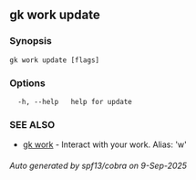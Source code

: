 ## gk work update

<Not implemented yet>

### Synopsis

<Not implemented yet>

```
gk work update [flags]
```

### Options

```
  -h, --help   help for update
```

### SEE ALSO

* [gk work](gk_work.md)	 - Interact with your work. Alias: 'w'

###### Auto generated by spf13/cobra on 9-Sep-2025
